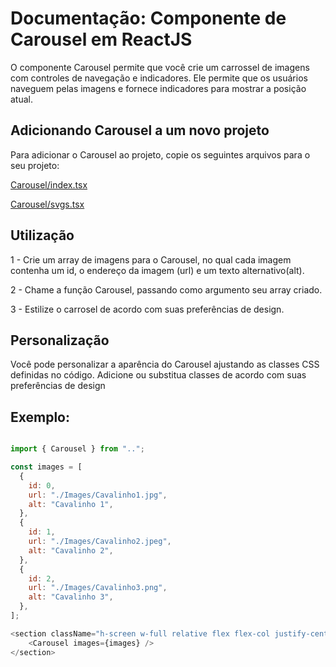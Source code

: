 # Documentação: Componente de Carousel em ReactJS

O componente Carousel permite que você crie um carrossel de imagens com controles de navegação e indicadores. Ele permite que os usuários naveguem pelas imagens e fornece indicadores para mostrar a posição atual.

## Adicionando Carousel a um novo projeto

Para adicionar o Carousel ao projeto, copie os seguintes arquivos para o seu projeto:

[Carousel/index.tsx](https://github.com/StructCE/our-react-components/blob/main/src/components/Carousel/index.tsx)

[Carousel/svgs.tsx](https://github.com/StructCE/our-react-components/blob/main/src/components/Carousel/svgs.tsx)


## Utilização 

1 - Crie um array de imagens para o Carousel, no qual cada imagem contenha um id, o endereço da imagem (url) e um texto alternativo(alt).

2 - Chame a função Carousel, passando como argumento seu array criado.

3 - Estilize o carrosel de acordo com suas preferências de design.

## Personalização

Você pode personalizar a aparência do Carousel ajustando as classes CSS definidas no código. Adicione ou substitua classes de acordo com suas preferências de design

## Exemplo:

```js

import { Carousel } from "..";

const images = [
  {
    id: 0,
    url: "./Images/Cavalinho1.jpg",
    alt: "Cavalinho 1",
  },
  {
    id: 1,
    url: "./Images/Cavalinho2.jpeg",
    alt: "Cavalinho 2",
  },
  {
    id: 2,
    url: "./Images/Cavalinho3.png",
    alt: "Cavalinho 3",
  },
];

<section className="h-screen w-full relative flex flex-col justify-center items-center">
    <Carousel images={images} />
</section>

```